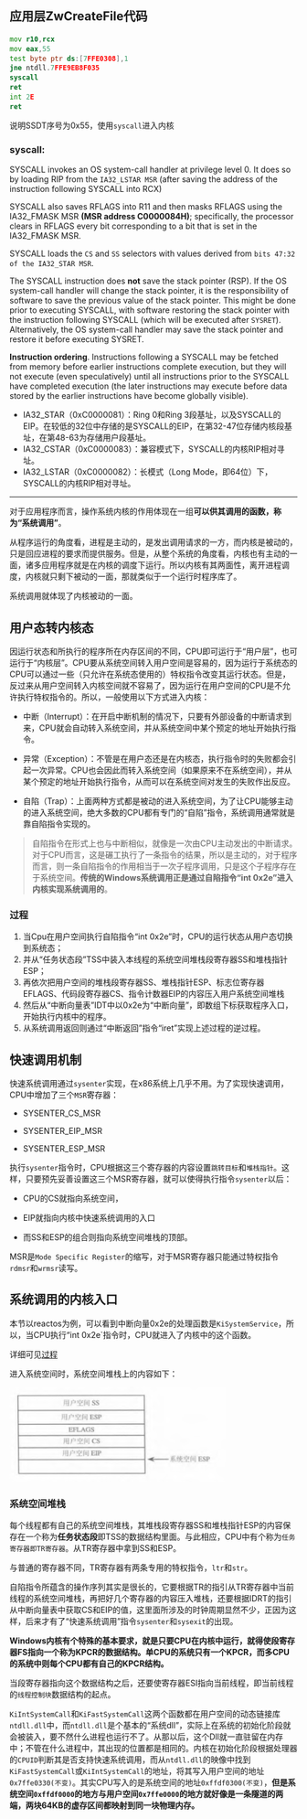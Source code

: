 ## 应用层ZwCreateFile代码

```asm
mov r10,rcx
mov eax,55
test byte ptr ds:[7FFE0308],1
jne ntdll.7FFE9EB8F035
syscall 
ret 
int 2E
ret 
```

说明SSDT序号为0x55，使用`syscall`进入内核

### syscall:

SYSCALL invokes an OS system-call handler at privilege level 0. It does so by loading RIP from the `IA32_LSTAR MSR` (after saving the address of the instruction following SYSCALL into RCX)

SYSCALL also saves RFLAGS into R11 and then masks RFLAGS using the IA32_FMASK MSR **(MSR address C0000084H)**; specifically, the processor clears in RFLAGS every bit corresponding to a bit that is set in the IA32_FMASK MSR.

SYSCALL loads the `CS` and `SS` selectors with values derived from `bits 47:32 of the IA32_STAR MSR`.

The SYSCALL instruction does **not** save the stack pointer (RSP). If the OS system-call handler will change the stack pointer, it is the responsibility of software to save the previous value of the stack pointer. This might be done prior to executing SYSCALL, with software restoring the stack pointer with the instruction following SYSCALL (which will be executed after `SYSRET`). Alternatively, the OS system-call handler may save the stack pointer and restore it before executing SYSRET.

**Instruction ordering**. Instructions following a SYSCALL may be fetched from memory before earlier instructions complete execution, but they will not execute (even speculatively) until all instructions prior to the SYSCALL have completed execution (the later instructions may execute before data stored by the earlier instructions have become globally visible).

- IA32_STAR（0xC0000081）：Ring 0和Ring 3段基址，以及SYSCALL的EIP。在较低的32位中存储的是SYSCALL的EIP，在第32-47位存储内核段基址，在第48-63为存储用户段基址。
- IA32_CSTAR（0xC0000083）：兼容模式下，SYSCALL的内核RIP相对寻址。
- IA32_LSTAR（0xC0000082）：长模式（Long Mode，即64位）下，SYSCALL的内核RIP相对寻址。



---


对于应用程序而言，操作系统内核的作用体现在一组**可以供其调用的函数，称为“系统调用”**。

从程序运行的角度看，进程是主动的，是发出调用请求的一方，而内核是被动的，只是回应进程的要求而提供服务。但是，从整个系统的角度看，内核也有主动的一面，诸多应用程序就是在内核的调度下运行。所以内核有其两面性，离开进程调度，内核就只剩下被动的一面，那就类似于一个运行时程序库了。

系统调用就体现了内核被动的一面。

## 用户态转内核态

因运行状态和所执行的程序所在内存区间的不同，CPU即可运行于“用户层”，也可运行于“内核层”。CPU要从系统空间转入用户空间是容易的，因为运行于系统态的CPU可以通过一些（只允许在系统态使用的）特权指令改变其运行状态。但是，反过来从用户空间转入内核空间就不容易了，因为运行在用户空间的CPU是不允许执行特权指令的。所以，一般使用以下方式进入内核：

- 中断（Interrupt）：在开启中断机制的情况下，只要有外部设备的中断请求到来，CPU就会自动转入系统空间，并从系统空间中某个预定的地址开始执行指令。

- 异常（Exception）：不管是在用户态还是在内核态，执行指令时的失败都会引起一次异常。CPU也会因此而转入系统空间（如果原来不在系统空间），并从某个预定的地址开始执行指令，从而可以在系统空间对发生的失败作出反应。

- 自陷（Trap）：上面两种方式都是被动的进入系统空间，为了让CPU能够主动的进入系统空间，绝大多数的CPU都有专门的“自陷”指令，系统调用通常就是靠自陷指令实现的。

> 自陷指令在形式上也与中断相似，就像是一次由CPU主动发出的中断请求。对于CPU而言，这是碾工执行了一条指令的结果，所以是主动的，对于程序而言，则一条自陷指令的作用相当于一次子程序调用，只是这个子程序存在于系统空间。**传统的Windows系统调用正是通过自陷指令“int 0x2e”进入内核实现系统调用的**。


<span id="procdure"> </span>
### 过程

1. 当Cpu在用户空间执行自陷指令“int 0x2e”时，CPU的运行状态从用户态切换到系统态；
2. 并从“任务状态段”TSS中装入本线程的系统空间堆栈段寄存器SS和堆栈指针ESP；
3. 再依次把用户空间的堆栈段寄存器SS、堆栈指针ESP、标志位寄存器EFLAGS、代码段寄存器CS、指令计数器EIP的内容压入用户系统空间堆栈
4. 然后从“中断向量表”IDT中以0x2e为“中断向量”，即数组下标获取程序入口，开始执行内核中的程序。
5. 从系统调用返回则通过“中断返回”指令“iret”实现上述过程的逆过程。


## 快速调用机制

快速系统调用通过`sysenter`实现，在x86系统上几乎不用。为了实现快速调用，CPU中增加了三个`MSR`寄存器：

- SYSENTER_CS_MSR

- SYSENTER_EIP_MSR

- SYSENTER_ESP_MSR

执行`sysenter`指令时，CPU根据这三个寄存器的内容设置`跳转目标`和`堆栈指针`。这样，只要预先妥善设置这三个MSR寄存器，就可以使得执行指令`sysenter`以后：

- CPU的CS就指向系统空间，

- EIP就指向内核中快速系统调用的入口

- 而SS和ESP的组合则指向系统空间堆栈的顶部。

MSR是`Mode Specific Register`的缩写，对于MSR寄存器只能通过特权指令`rdmsr`和`wrmsr`读写。


## 系统调用的内核入口

本节以reactos为例，可以看到中断向量0x2e的处理函数是`KiSystemService`，所以，当CPU执行“int 0x2e`指令时，CPU就进入了内核中的这个函数。

详细可见[过程](#procdure)

进入系统空间时，系统空间堆栈上的内容如下：

![stackcontent](./images/1573630080(1).jpg)


### 系统空间堆栈

每个线程都有自己的系统空间堆栈，其堆栈段寄存器SS和堆栈指针ESP的内容保存在一个称为**任务状态段**即TSS的数据结构里面。与此相应，CPU中有个称为`任务寄存器即TR寄存器`。从TR寄存器中拿到SS和ESP。

与普通的寄存器不同，TR寄存器有两条专用的特权指令，`ltr`和`str`。

自陷指令所蕴含的操作序列其实是很长的，它要根据TR的指引从TR寄存器中当前线程的系统空间堆栈，再把好几个寄存器的内容压入堆栈，还要根据IDRT的指引从中断向量表中获取CS和EIP的值，这里面所涉及的时钟周期显然不少，正因为这样，后来才有了“快速系统调用”指令`sysenter`和`sysexit`的出现。


**Windows内核有个特殊的基本要求，就是只要CPU在内核中运行，就得使段寄存器FS指向一个称为KPCR的数据结构。单CPU的系统只有一个KPCR，而多CPU的系统中则每个CPU都有自己的KPCR结构。**

当段寄存器指向这个数据结构之后，还要使寄存器ESI指向当前线程，即当前线程的`线程控制块`数据结构的起点。


`KiIntSystemCall`和`KiFastSystemCall`这两个函数都在用户空间的动态链接库`ntdll.dll`中，而`ntdll.dll`是个基本的“系统dll”，实际上在系统的初始化阶段就会被装入，要不然什么进程也运行不了。从那以后，这个Dll就一直驻留在内存中；不管在什么进程中，其出现的位置都是相同的。内核在初始化阶段根据处理器的`CPUID`判断其是否支持快速系统调用，而从`ntdll.dll`的映像中找到`KiFastSystemCall`或`KiIntSystemCall`的地址，将其写入用户空间的地址`0x7ffe0330(不变)`。其实CPU写入的是系统空间的地址`0xffdf0300(不变)`，**但是系统空间`0xffdf0000`的地方与用户空间`0x7ffe0000`的地方就好像是一条隧道的两端，两块64KB的虚存区间都映射到同一块物理内存。**
